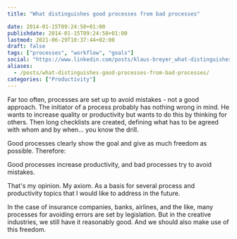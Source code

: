 ```yaml
---
title: "What distinguishes good processes from bad processes"

date: 2014-01-15T09:24:58+01:00
publishdate: 2014-01-15T09:24:58+01:00
lastmod: 2021-06-29T10:37:44+02:00
draft: false
tags: ["processes", "workflow", "goals"]
social: "https://www.linkedin.com/posts/klaus-breyer_what-distinguishes-good-processes-from-bad-activity-7028634417619197952-4Odo"
aliases:
  - /posts/what-distinguishes-good-processes-from-bad-processes/
categories: ["Productivity"]
---
```


Far too often, processes are set up to avoid mistakes - not a good approach. The initiator of a process probably has nothing wrong in mind. He wants to increase quality or productivity but wants to do this by thinking for others. Then long checklists are created, defining what has to be agreed with whom and by when... you know the drill.

Good processes clearly show the goal and give as much freedom as possible. Therefore:

Good processes increase productivity, and bad processes try to avoid mistakes.

That's my opinion. My axiom. As a basis for several process and productivity topics that I would like to address in the future.

In the case of insurance companies, banks, airlines, and the like, many processes for avoiding errors are set by legislation. But in the creative industries, we still have it reasonably good. And we should also make use of this freedom.
